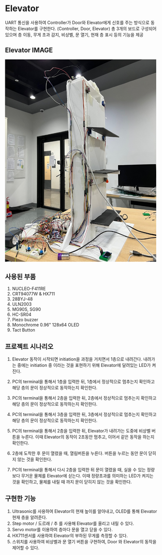 # Elevator
UART 통신을 사용하여 Controller가 Door와 Elevator에게 신호를 주는 방식으로 동작하는 Elevator를 구현한다. (Controller, Door, Elevator) 총 3개의 보드로 구성되어 있으며 층 이동, 무게 초과 감지, 비상벨, 문 열기, 현재 층 표시 등의 기능을 제공

## Elevator IMAGE

<img src="img/elevator_img1.jpeg" width="500px"/> 

## 사용된 부품

1. NUCLEO-F411RE
2. CRT94077W & HX711
3. 28BYJ-48
4. ULN2003
5. MG90S, SG90
6. HC-SR04 
7. Piezo buzzer 
8. Monochrome 0.96" 128x64 OLED
9. Tact Button 

## 프로젝트 시나리오

1. Elevator 동작이 시작되면 initiation을 과정을 거치면서 1층으로 내려간다. 내려가는 중에는 initiation 중 이라는 것을 표현하기 위해 Elevator에 달려있는 LED가 켜진다.

2. PC의 terminal을 통해서 1층을 입력한 뒤, 1층에서 정상적으로 멈추는지 확인하고 해당 층의 문이 정상적으로 동작하는지 확인한다.

3. PC의 terminal을 통해서 2층을 입력한 뒤, 2층에서 정상적으로 멈추는지 확인하고 해당 층의 문이 정상적으로 동작하는지 확인한다.

4. PC의 terminal을 통해서 3층을 입력한 뒤, 3층에서 정상적으로 멈추는지 확인하고 해당 층의 문이 정상적으로 동작하는지 확인한다.

5. PC의 terminal을 통해서 2층을 입력한 뒤, Elevator가 내려가는 도중에 비상벨 버튼을 누른다. 이때 Elevator의 동작이 2초동안 멈추고, 이어서 같은 동작을 하는지 확인한다.

6. 2층에 도착한 후 문이 열렸을 때, 열림버튼을 누른다. 버튼을 누르는 동안 문이 닫히지 않는 것을 확인한다.

7. PC의 terminal을 통해서 다시 2층을 입력한 뒤 문이 열렸을 때, 실을 수 있는 정량보다 무거운 물체를 Elevator에 싣는다. 이때 정량초과를 의미하는 LED가 켜지는 것을 확인하고, 물체를 내릴 때 까지 문이 닫히지 않는 것을 확인한다.

## 구현한 기능
1. Ultrasonic를 사용하여 Elevator의 현재 높이를 알아내고, OLED를 통해 Elevator 현재 층을 알려준다.
2. Step motor / 도르래 / 추 를 사용해 Elevator를 올리고 내릴 수 있다.
3. Servo motor를 이용하여 층마다 문을 열고 닫을 수 있다.
4. HX711센서를 사용하여 Elevator의 부하된 무게를 측정할 수 있다.
5. 스위치를 사용하여 비상벨과 문 열기 버튼을 구현하여, Door 와 Elevator의 동작을 제어할 수 있다.


